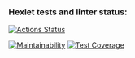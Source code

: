 ### Hexlet tests and linter status:
[![Actions Status](https://github.com/znammikhail/python-project-83/workflows/hexlet-check/badge.svg)](https://github.com/znammikhail/python-project-83/actions)


[![Maintainability](https://api.codeclimate.com/v1/badges/ecc28a08c8e26b4ab278/maintainability)](https://codeclimate.com/github/znammikhail/python-project-83/maintainability)
[![Test Coverage](https://api.codeclimate.com/v1/badges/ecc28a08c8e26b4ab278/test_coverage)](https://codeclimate.com/github/znammikhail/python-project-83/test_coverage)

